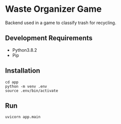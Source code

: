 # Waste Organizer Game

Backend used in a game to classify trash for recycling.

## Development Requirements

- Python3.8.2
- Pip

## Installation
```
cd app
python -m venv .env
source .env/bin/activate
```

## Run
```
uvicorn app.main
```
